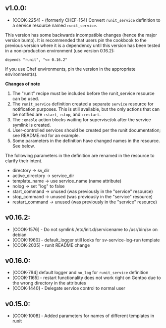 ## v1.0.0:

* [COOK-2254] - (formerly CHEF-154) Convert `runit_service` definition
  to a service resource named `runit_service`.

This version has some backwards incompatible changes (hence the major
version bump). It is recommended that users pin the cookbook to the
previous version where it is a dependency until this version has been
tested in a non-production environment (use version 0.16.2):

    depends "runit", "<= 0.16.2"

If you use Chef environments, pin the version in the appropriate
environment(s).

**Changes of note**

1. The "runit" recipe must be included before the runit_service resource
can be used.
2. The `runit_service` definition created a separate `service`
resource for notification purposes. This is still available, but the
only actions that can be notified are `:start`, `:stop`, and `:restart`.
3. The `:enable` action blocks waiting for supervise/ok after the
service symlink is created.
4. User-controlled services should be created per the runit
documentation; see README.md for an example.
5. Some parameters in the definition have changed names in the
resource. See below.

The following parameters in the definition are renamed in the resource
to clarify their intent.

* directory -> sv_dir
* active_directory -> service_dir
* template_name -> use service_name (name attribute)
* nolog -> set "log" to false
* start_command -> unused (was previously in the "service" resource)
* stop_command -> unused (was previously in the "service" resource)
* restart_command -> unused (was previously in the "service" resource)

## v0.16.2:

* [COOK-1576] - Do not symlink /etc/init.d/servicename to /usr/bin/sv
  on debian
* [COOK-1960] - default_logger still looks for sv-service-log-run
  template
* [COOK-2035] - runit README change

## v0.16.0:

* [COOK-794] default logger and `no_log` for `runit_service`
  definition
* [COOK-1165] - restart functionality does not work right on Gentoo
  due to the wrong directory in the attributes
* [COOK-1440] - Delegate service control to normal user

## v0.15.0:

* [COOK-1008] - Added parameters for names of different templates in runit
